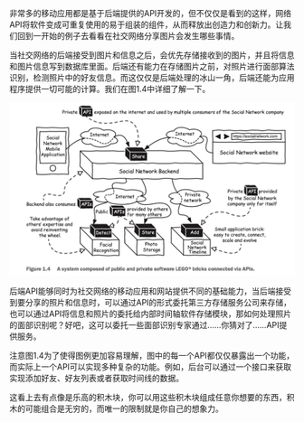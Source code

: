非常多的移动应用都是基于后端提供的API开发的，但不仅仅是看到的这样，网络API将软件变成可重复使用的易于组装的组件，从而释放出创造力和创新力。让我们回到一开始的例子去看看在社交网络分享图片会发生哪些事情。



当社交网络的后端接受到图片和信息之后，会优先存储接收到的图片，并且将信息和图片信息写到数据库里面。后端还有能力在存储图片之前，对照片进行面部算法识别，检测照片中的好友信息。而这仅仅是后端处理的冰山一角，后端还能为应用程序提供一切可能的计算。我们在图1.4中详细了解一下。



![1.1.2](../../assets/images/1.4.jpg)



后端API能够同时为社交网络的移动应用和网站提供不同的基础能力，当后端接受到要分享的照片和信息时，可以通过API的形式委托第三方存储服务公司来存储，也可以通过API将信息和照片的委托给内部时间轴软件存储模块，那如何处理照片的面部识别呢？好吧，这可以委托一些面部识别专家通过......你猜对了......API提供服务。



注意图1.4为了使得图例更加容易理解，图中的每一个API都仅仅暴露出一个功能，而实际上一个API可以实现多种复杂的功能。例如，后台可以通过一个接口来获取实现添加好友、好友列表或者获取时间线的数据。



这看上去有点像是乐高的积木块，你可以用这些积木块组成任意你想要的东西，积木的可能组合是无穷的，而唯一的限制就是你自己的想象力。